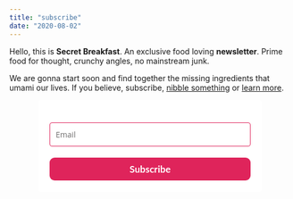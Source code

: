 ```yaml
---
title: "subscribe"
date: "2020-08-02"
---
```


<p>
  Hello, this is <strong>Secret Breakfast</strong>. An exclusive food loving <strong>newsletter</strong>. Prime food for thought, crunchy angles, no mainstream junk.
</p>

<p>
  We are gonna start soon and find together the missing ingredients that umami our lives. If you believe, subscribe, <a href="">nibble something</a> or <a href="/posts/about">learn more</a>.
</p>

<style type="text/css">
  @import url(https://fonts.googleapis.com/css?family=Open+Sans:400,400italic,700,700italic);
</style>
<style type="text/css">
  @import url(https://fonts.googleapis.com/css?family=Lato:400,400italic,700,700italic);
</style>
<style type="text/css">
  @import url(https://fonts.googleapis.com/css?family=Merriweather:400,400i,700,700i&subset=cyrillic,cyrillic-ext,latin-ext,vietnamese);
</style>
<style type="text/css">
  .ml-form-embedSubmitLoad{display:inline-block;width:20px;height:20px}.ml-form-embedSubmitLoad:after{content:" ";display:block;width:11px;height:11px;margin:1px;border-radius:50%;border:4px solid #fff;border-color:#fff #fff #fff transparent;animation:ml-form-embedSubmitLoad 1.2s linear infinite}@keyframes ml-form-embedSubmitLoad{0%{transform:rotate(0)}100%{transform:rotate(360deg)}}#mlb2-2425504.ml-form-embedContainer{box-sizing:border-box;display:table;margin:0 auto;position:static;width:100%!important}#mlb2-2425504.ml-form-embedContainer button,#mlb2-2425504.ml-form-embedContainer h4,#mlb2-2425504.ml-form-embedContainer p,#mlb2-2425504.ml-form-embedContainer span{text-transform:none!important;letter-spacing:normal!important}#mlb2-2425504.ml-form-embedContainer .ml-form-embedWrapper{background-color:#fff;border-width:0;border-color:transparent;border-radius:4px;border-style:solid;box-sizing:border-box;display:inline-block!important;margin:0;padding:0;position:relative}#mlb2-2425504.ml-form-embedContainer .ml-form-embedWrapper.embedDefault,#mlb2-2425504.ml-form-embedContainer .ml-form-embedWrapper.embedPopup{width:400px}#mlb2-2425504.ml-form-embedContainer .ml-form-embedWrapper.embedForm{max-width:400px;width:100%}#mlb2-2425504.ml-form-embedContainer .ml-form-align-left{text-align:left}#mlb2-2425504.ml-form-embedContainer .ml-form-align-center{text-align:center}#mlb2-2425504.ml-form-embedContainer .ml-form-align-default{display:table-cell!important;vertical-align:middle!important;text-align:center!important}#mlb2-2425504.ml-form-embedContainer .ml-form-align-right{text-align:right}#mlb2-2425504.ml-form-embedContainer .ml-form-embedWrapper .ml-form-embedHeader img{border-top-left-radius:4px;border-top-right-radius:4px;height:auto;margin:0 auto!important;max-width:100%;width:undefinedpx}#mlb2-2425504.ml-form-embedContainer .ml-form-embedWrapper .ml-form-embedBody,#mlb2-2425504.ml-form-embedContainer .ml-form-embedWrapper .ml-form-successBody{padding:20px 20px 0 20px}#mlb2-2425504.ml-form-embedContainer .ml-form-embedWrapper .ml-form-embedBody.ml-form-embedBodyHorizontal{padding-bottom:0}#mlb2-2425504.ml-form-embedContainer .ml-form-embedWrapper .ml-form-embedBody .ml-form-embedContent,#mlb2-2425504.ml-form-embedContainer .ml-form-embedWrapper .ml-form-successBody .ml-form-successContent{margin:0 0 20px 0}#mlb2-2425504.ml-form-embedContainer .ml-form-embedWrapper .ml-form-embedBody .ml-form-embedContent h4,#mlb2-2425504.ml-form-embedContainer .ml-form-embedWrapper .ml-form-successBody .ml-form-successContent h4{color:#000;font-family:Merriweather,serif;font-size:30px;font-weight:400;margin:0 0 10px 0;text-align:left;word-break:break-word}#mlb2-2425504.ml-form-embedContainer .ml-form-embedWrapper .ml-form-embedBody .ml-form-embedContent p,#mlb2-2425504.ml-form-embedContainer .ml-form-embedWrapper .ml-form-successBody .ml-form-successContent p{color:#000;font-family:Lato,Arial,Helvetica,sans-serif;font-size:15px;font-weight:400;line-height:21px;margin:0 0 10px 0;text-align:left}#mlb2-2425504.ml-form-embedContainer .ml-form-embedWrapper .ml-form-embedBody .ml-form-embedContent ol,#mlb2-2425504.ml-form-embedContainer .ml-form-embedWrapper .ml-form-embedBody .ml-form-embedContent ul,#mlb2-2425504.ml-form-embedContainer .ml-form-embedWrapper .ml-form-successBody .ml-form-successContent ol,#mlb2-2425504.ml-form-embedContainer .ml-form-embedWrapper .ml-form-successBody .ml-form-successContent ul{color:#000;font-family:Lato,Arial,Helvetica,sans-serif;font-size:15px}#mlb2-2425504.ml-form-embedContainer .ml-form-embedWrapper .ml-form-embedBody .ml-form-embedContent p a,#mlb2-2425504.ml-form-embedContainer .ml-form-embedWrapper .ml-form-successBody .ml-form-successContent p a{color:#000;text-decoration:underline}#mlb2-2425504.ml-form-embedContainer .ml-form-embedWrapper .ml-block-form .ml-field-group{text-align:left!important}#mlb2-2425504.ml-form-embedContainer .ml-form-embedWrapper .ml-block-form .ml-field-group label{margin-bottom:5px;color:#333;font-size:14px;font-family:'Open Sans',Arial,Helvetica,sans-serif;font-weight:700;font-style:normal;text-decoration:none;display:inline-block;line-height:20px}#mlb2-2425504.ml-form-embedContainer .ml-form-embedWrapper .ml-form-embedBody .ml-form-embedContent p:last-child,#mlb2-2425504.ml-form-embedContainer .ml-form-embedWrapper .ml-form-successBody .ml-form-successContent p:last-child{margin:0}#mlb2-2425504.ml-form-embedContainer .ml-form-embedWrapper .ml-form-embedBody form{margin:0;width:100%}#mlb2-2425504.ml-form-embedContainer .ml-form-embedWrapper .ml-form-embedBody .ml-form-checkboxRow,#mlb2-2425504.ml-form-embedContainer .ml-form-embedWrapper .ml-form-embedBody .ml-form-formContent{margin:0 0 20px 0;width:100%}#mlb2-2425504.ml-form-embedContainer .ml-form-embedWrapper .ml-form-embedBody .ml-form-checkboxRow{float:left}#mlb2-2425504.ml-form-embedContainer .ml-form-embedWrapper .ml-form-embedBody .ml-form-formContent.horozintalForm{margin:0;padding:0 0 20px 0;width:100%;height:auto;float:left}#mlb2-2425504.ml-form-embedContainer .ml-form-embedWrapper .ml-form-embedBody .ml-form-fieldRow{margin:0 0 10px 0;width:100%}#mlb2-2425504.ml-form-embedContainer .ml-form-embedWrapper .ml-form-embedBody .ml-form-fieldRow.ml-last-item{margin:0}#mlb2-2425504.ml-form-embedContainer .ml-form-embedWrapper .ml-form-embedBody .ml-form-fieldRow.ml-formfieldHorizintal{margin:0}#mlb2-2425504.ml-form-embedContainer .ml-form-embedWrapper .ml-form-embedBody .ml-form-fieldRow input{background-color:#fff!important;color:#6e6c6c!important;border-color:#df245b!important;border-radius:4px!important;border-style:solid!important;border-width:1px!important;font-family:'Open Sans',Arial,Helvetica,sans-serif;font-size:14px!important;height:auto;line-height:21px!important;margin-bottom:0;margin-top:0;margin-left:0;margin-right:0;padding:10px 10px!important;width:100%!important;box-sizing:border-box!important;max-width:100%!important}#mlb2-2425504.ml-form-embedContainer .ml-form-embedWrapper .ml-form-embedBody .ml-form-fieldRow input::-webkit-input-placeholder,#mlb2-2425504.ml-form-embedContainer .ml-form-embedWrapper .ml-form-embedBody .ml-form-horizontalRow input::-webkit-input-placeholder{color:#6e6c6c}#mlb2-2425504.ml-form-embedContainer .ml-form-embedWrapper .ml-form-embedBody .ml-form-fieldRow input::-moz-placeholder,#mlb2-2425504.ml-form-embedContainer .ml-form-embedWrapper .ml-form-embedBody .ml-form-horizontalRow input::-moz-placeholder{color:#6e6c6c}#mlb2-2425504.ml-form-embedContainer .ml-form-embedWrapper .ml-form-embedBody .ml-form-fieldRow input:-ms-input-placeholder,#mlb2-2425504.ml-form-embedContainer .ml-form-embedWrapper .ml-form-embedBody .ml-form-horizontalRow input:-ms-input-placeholder{color:#6e6c6c}#mlb2-2425504.ml-form-embedContainer .ml-form-embedWrapper .ml-form-embedBody .ml-form-fieldRow input:-moz-placeholder,#mlb2-2425504.ml-form-embedContainer .ml-form-embedWrapper .ml-form-embedBody .ml-form-horizontalRow input:-moz-placeholder{color:#6e6c6c}#mlb2-2425504.ml-form-embedContainer .ml-form-embedWrapper .ml-form-embedBody .ml-form-fieldRow textarea,#mlb2-2425504.ml-form-embedContainer .ml-form-embedWrapper .ml-form-embedBody .ml-form-horizontalRow textarea{background-color:#fff!important;color:#6e6c6c!important;border-color:#df245b!important;border-radius:4px!important;border-style:solid!important;border-width:1px!important;font-family:'Open Sans',Arial,Helvetica,sans-serif;font-size:14px!important;height:auto;line-height:21px!important;margin-bottom:0;margin-top:0;padding:10px 10px!important;width:100%!important;box-sizing:border-box!important;max-width:100%!important}#mlb2-2425504.ml-form-embedContainer .ml-form-embedWrapper .ml-form-embedBody .ml-form-checkboxRow .label-description::before,#mlb2-2425504.ml-form-embedContainer .ml-form-embedWrapper .ml-form-embedBody .ml-form-embedPermissions .ml-form-embedPermissionsOptionsCheckbox .label-description::before,#mlb2-2425504.ml-form-embedContainer .ml-form-embedWrapper .ml-form-embedBody .ml-form-fieldRow .custom-checkbox .custom-control-label::before,#mlb2-2425504.ml-form-embedContainer .ml-form-embedWrapper .ml-form-embedBody .ml-form-fieldRow .custom-radio .custom-control-label::before,#mlb2-2425504.ml-form-embedContainer .ml-form-embedWrapper .ml-form-embedBody .ml-form-horizontalRow .custom-checkbox .custom-control-label::before,#mlb2-2425504.ml-form-embedContainer .ml-form-embedWrapper .ml-form-embedBody .ml-form-horizontalRow .custom-radio .custom-control-label::before,#mlb2-2425504.ml-form-embedContainer .ml-form-embedWrapper .ml-form-embedBody .ml-form-interestGroupsRow .ml-form-interestGroupsRowCheckbox .label-description::before{border-color:#df245b!important;background-color:#fff!important}#mlb2-2425504.ml-form-embedContainer .ml-form-embedWrapper .ml-form-embedBody .ml-form-fieldRow input.custom-control-input[type=checkbox]{box-sizing:border-box;padding:0;position:absolute;z-index:-1;opacity:0;margin-top:5px;margin-left:-24px;overflow:visible}#mlb2-2425504.ml-form-embedContainer .ml-form-embedWrapper .ml-form-embedBody .ml-form-checkboxRow .label-description::before,#mlb2-2425504.ml-form-embedContainer .ml-form-embedWrapper .ml-form-embedBody .ml-form-embedPermissions .ml-form-embedPermissionsOptionsCheckbox .label-description::before,#mlb2-2425504.ml-form-embedContainer .ml-form-embedWrapper .ml-form-embedBody .ml-form-fieldRow .custom-checkbox .custom-control-label::before,#mlb2-2425504.ml-form-embedContainer .ml-form-embedWrapper .ml-form-embedBody .ml-form-horizontalRow .custom-checkbox .custom-control-label::before,#mlb2-2425504.ml-form-embedContainer .ml-form-embedWrapper .ml-form-embedBody .ml-form-interestGroupsRow .ml-form-interestGroupsRowCheckbox .label-description::before{border-radius:4px!important}#mlb2-2425504.ml-form-embedContainer .ml-form-embedWrapper .ml-form-embedBody .ml-form-checkboxRow input[type=checkbox]:checked~.label-description::after,#mlb2-2425504.ml-form-embedContainer .ml-form-embedWrapper .ml-form-embedBody .ml-form-embedPermissions .ml-form-embedPermissionsOptionsCheckbox input[type=checkbox]:checked~.label-description::after,#mlb2-2425504.ml-form-embedContainer .ml-form-embedWrapper .ml-form-embedBody .ml-form-fieldRow .custom-checkbox .custom-control-input:checked~.custom-control-label::after,#mlb2-2425504.ml-form-embedContainer .ml-form-embedWrapper .ml-form-embedBody .ml-form-horizontalRow .custom-checkbox .custom-control-input:checked~.custom-control-label::after,#mlb2-2425504.ml-form-embedContainer .ml-form-embedWrapper .ml-form-embedBody .ml-form-interestGroupsRow .ml-form-interestGroupsRowCheckbox input[type=checkbox]:checked~.label-description::after{background-color:#fff;mask-image:url(https://bucket.mlcdn.com/images/default/arrow.svg);-webkit-mask-image:url(https://bucket.mlcdn.com/images/default/arrow.svg)}#mlb2-2425504.ml-form-embedContainer .ml-form-embedWrapper .ml-form-embedBody .ml-form-fieldRow .custom-radio .custom-control-input:checked~.custom-control-label::after{background-color:#fff;mask-image:url(https://bucket.mlcdn.com/images/default/circle.svg);-webkit-mask-image:url(https://bucket.mlcdn.com/images/default/circle.svg)}#mlb2-2425504.ml-form-embedContainer .ml-form-embedWrapper .ml-form-embedBody .ml-form-checkboxRow input[type=checkbox]:checked~.label-description::before,#mlb2-2425504.ml-form-embedContainer .ml-form-embedWrapper .ml-form-embedBody .ml-form-embedPermissions .ml-form-embedPermissionsOptionsCheckbox input[type=checkbox]:checked~.label-description::before,#mlb2-2425504.ml-form-embedContainer .ml-form-embedWrapper .ml-form-embedBody .ml-form-fieldRow .custom-checkbox .custom-control-input:checked~.custom-control-label::before,#mlb2-2425504.ml-form-embedContainer .ml-form-embedWrapper .ml-form-embedBody .ml-form-fieldRow .custom-radio .custom-control-input:checked~.custom-control-label::before,#mlb2-2425504.ml-form-embedContainer .ml-form-embedWrapper .ml-form-embedBody .ml-form-horizontalRow .custom-checkbox .custom-control-input:checked~.custom-control-label::before,#mlb2-2425504.ml-form-embedContainer .ml-form-embedWrapper .ml-form-embedBody .ml-form-horizontalRow .custom-radio .custom-control-input:checked~.custom-control-label::before,#mlb2-2425504.ml-form-embedContainer .ml-form-embedWrapper .ml-form-embedBody .ml-form-interestGroupsRow .ml-form-interestGroupsRowCheckbox input[type=checkbox]:checked~.label-description::before{border-color:#df245b!important;background-color:#df245b!important;color:#fff!important}#mlb2-2425504.ml-form-embedContainer .ml-form-embedWrapper .ml-form-embedBody .ml-form-fieldRow .custom-checkbox .custom-control-label::after,#mlb2-2425504.ml-form-embedContainer .ml-form-embedWrapper .ml-form-embedBody .ml-form-fieldRow .custom-checkbox .custom-control-label::before,#mlb2-2425504.ml-form-embedContainer .ml-form-embedWrapper .ml-form-embedBody .ml-form-fieldRow .custom-radio .custom-control-label::after,#mlb2-2425504.ml-form-embedContainer .ml-form-embedWrapper .ml-form-embedBody .ml-form-fieldRow .custom-radio .custom-control-label::before,#mlb2-2425504.ml-form-embedContainer .ml-form-embedWrapper .ml-form-embedBody .ml-form-horizontalRow .custom-checkbox .custom-control-label::after,#mlb2-2425504.ml-form-embedContainer .ml-form-embedWrapper .ml-form-embedBody .ml-form-horizontalRow .custom-checkbox .custom-control-label::before,#mlb2-2425504.ml-form-embedContainer .ml-form-embedWrapper .ml-form-embedBody .ml-form-horizontalRow .custom-radio .custom-control-label::after,#mlb2-2425504.ml-form-embedContainer .ml-form-embedWrapper .ml-form-embedBody .ml-form-horizontalRow .custom-radio .custom-control-label::before{top:2;box-sizing:border-box}#mlb2-2425504.ml-form-embedContainer .ml-form-embedWrapper .ml-form-embedBody .ml-form-checkboxRow .label-description::after,#mlb2-2425504.ml-form-embedContainer .ml-form-embedWrapper .ml-form-embedBody .ml-form-checkboxRow .label-description::before,#mlb2-2425504.ml-form-embedContainer .ml-form-embedWrapper .ml-form-embedBody .ml-form-embedPermissions .ml-form-embedPermissionsOptionsCheckbox .label-description::after,#mlb2-2425504.ml-form-embedContainer .ml-form-embedWrapper .ml-form-embedBody .ml-form-embedPermissions .ml-form-embedPermissionsOptionsCheckbox .label-description::before{top:0!important;box-sizing:border-box!important}#mlb2-2425504.ml-form-embedContainer .ml-form-embedWrapper .ml-form-embedBody .ml-form-checkboxRow .label-description::after,#mlb2-2425504.ml-form-embedContainer .ml-form-embedWrapper .ml-form-embedBody .ml-form-checkboxRow .label-description::before{top:0!important;box-sizing:border-box!important}#mlb2-2425504.ml-form-embedContainer .ml-form-embedWrapper .ml-form-embedBody .ml-form-interestGroupsRow .ml-form-interestGroupsRowCheckbox .label-description::after{top:3px!important;box-sizing:border-box!important;position:absolute;left:-21px;display:block;width:10px;height:10px;content:""}#mlb2-2425504.ml-form-embedContainer .ml-form-embedWrapper .ml-form-embedBody .ml-form-interestGroupsRow .ml-form-interestGroupsRowCheckbox .label-description::before{top:0!important;box-sizing:border-box!important}#mlb2-2425504.ml-form-embedContainer .ml-form-embedWrapper .ml-form-embedBody .custom-control-label::before{position:absolute;top:4px;left:-24px;display:block;width:16px;height:16px;pointer-events:none;content:"";background-color:#fff;border:#adb5bd solid 1px;border-radius:50%}#mlb2-2425504.ml-form-embedContainer .ml-form-embedWrapper .ml-form-embedBody .custom-control-label::after{position:absolute;top:5px!important;left:-21px;display:block;width:10px;height:10px;content:""}#mlb2-2425504.ml-form-embedContainer .ml-form-embedWrapper .ml-form-embedBody .ml-form-checkboxRow .label-description::before,#mlb2-2425504.ml-form-embedContainer .ml-form-embedWrapper .ml-form-embedBody .ml-form-embedPermissions .ml-form-embedPermissionsOptionsCheckbox .label-description::before,#mlb2-2425504.ml-form-embedContainer .ml-form-embedWrapper .ml-form-embedBody .ml-form-interestGroupsRow .ml-form-interestGroupsRowCheckbox .label-description::before{position:absolute;top:4px;left:-24px;display:block;width:16px;height:16px;pointer-events:none;content:"";background-color:#fff;border:#adb5bd solid 1px;border-radius:50%}#mlb2-2425504.ml-form-embedContainer .ml-form-embedWrapper .ml-form-embedBody .ml-form-embedPermissions .ml-form-embedPermissionsOptionsCheckbox .label-description::after{position:absolute;top:3px!important;left:-21px;display:block;width:10px;height:10px;content:""}#mlb2-2425504.ml-form-embedContainer .ml-form-embedWrapper .ml-form-embedBody .ml-form-checkboxRow .label-description::after{position:absolute;top:3px!important;left:-21px;display:block;width:10px;height:10px;content:""}#mlb2-2425504.ml-form-embedContainer .ml-form-embedWrapper .ml-form-embedBody .custom-radio .custom-control-label::after{background:no-repeat 50%/50% 50%}#mlb2-2425504.ml-form-embedContainer .ml-form-embedWrapper .ml-form-embedBody .custom-checkbox .custom-control-label::after,#mlb2-2425504.ml-form-embedContainer .ml-form-embedWrapper .ml-form-embedBody .ml-form-checkboxRow .label-description::after,#mlb2-2425504.ml-form-embedContainer .ml-form-embedWrapper .ml-form-embedBody .ml-form-embedPermissions .ml-form-embedPermissionsOptionsCheckbox .label-description::after,#mlb2-2425504.ml-form-embedContainer .ml-form-embedWrapper .ml-form-embedBody .ml-form-interestGroupsRow .ml-form-interestGroupsRowCheckbox .label-description::after{background:no-repeat 50%/50% 50%}#mlb2-2425504.ml-form-embedContainer .ml-form-embedWrapper .ml-form-embedBody .ml-form-fieldRow .custom-control,#mlb2-2425504.ml-form-embedContainer .ml-form-embedWrapper .ml-form-embedBody .ml-form-horizontalRow .custom-control{position:relative;display:block;min-height:1.5rem;padding-left:1.5rem}#mlb2-2425504.ml-form-embedContainer .ml-form-embedWrapper .ml-form-embedBody .ml-form-fieldRow .custom-checkbox .custom-control-input,#mlb2-2425504.ml-form-embedContainer .ml-form-embedWrapper .ml-form-embedBody .ml-form-fieldRow .custom-radio .custom-control-input,#mlb2-2425504.ml-form-embedContainer .ml-form-embedWrapper .ml-form-embedBody .ml-form-horizontalRow .custom-checkbox .custom-control-input,#mlb2-2425504.ml-form-embedContainer .ml-form-embedWrapper .ml-form-embedBody .ml-form-horizontalRow .custom-radio .custom-control-input{position:absolute;z-index:-1;opacity:0;box-sizing:border-box;padding:0}#mlb2-2425504.ml-form-embedContainer .ml-form-embedWrapper .ml-form-embedBody .ml-form-fieldRow .custom-checkbox .custom-control-label,#mlb2-2425504.ml-form-embedContainer .ml-form-embedWrapper .ml-form-embedBody .ml-form-fieldRow .custom-radio .custom-control-label,#mlb2-2425504.ml-form-embedContainer .ml-form-embedWrapper .ml-form-embedBody .ml-form-horizontalRow .custom-checkbox .custom-control-label,#mlb2-2425504.ml-form-embedContainer .ml-form-embedWrapper .ml-form-embedBody .ml-form-horizontalRow .custom-radio .custom-control-label{color:#000;font-size:12px!important;font-family:'Open Sans',Arial,Helvetica,sans-serif;line-height:22px;margin-bottom:0;position:relative;vertical-align:top;font-style:normal;font-weight:700}#mlb2-2425504.ml-form-embedContainer .ml-form-embedWrapper .ml-form-embedBody .ml-form-fieldRow .custom-select,#mlb2-2425504.ml-form-embedContainer .ml-form-embedWrapper .ml-form-embedBody .ml-form-horizontalRow .custom-select{background-color:#fff!important;color:#6e6c6c!important;border-color:#df245b!important;border-radius:4px!important;border-style:solid!important;border-width:1px!important;font-family:'Open Sans',Arial,Helvetica,sans-serif;font-size:14px!important;line-height:20px!important;margin-bottom:0;margin-top:0;padding:10px 28px 10px 12px!important;width:100%!important;box-sizing:border-box!important;max-width:100%!important;height:auto;display:inline-block;vertical-align:middle;background:url(https://bucket.mlcdn.com/images/default/dropdown.svg) no-repeat right .75rem center/8px 10px;-webkit-appearance:none;-moz-appearance:none;appearance:none}#mlb2-2425504.ml-form-embedContainer .ml-form-embedWrapper .ml-form-embedBody .ml-form-horizontalRow{height:auto;width:100%;float:left}.ml-form-formContent.horozintalForm .ml-form-horizontalRow .ml-input-horizontal{width:70%;float:left}.ml-form-formContent.horozintalForm .ml-form-horizontalRow .ml-button-horizontal{width:30%;float:left}.ml-form-formContent.horozintalForm .ml-form-horizontalRow .ml-button-horizontal.labelsOn{padding-top:25px}.ml-form-formContent.horozintalForm .ml-form-horizontalRow .horizontal-fields{box-sizing:border-box;float:left;padding-right:10px}#mlb2-2425504.ml-form-embedContainer .ml-form-embedWrapper .ml-form-embedBody .ml-form-horizontalRow input{background-color:#fff;color:#6e6c6c;border-color:#df245b;border-radius:4px;border-style:solid;border-width:1px;font-family:'Open Sans',Arial,Helvetica,sans-serif;font-size:14px;line-height:20px;margin-bottom:0;margin-top:0;padding:10px 10px;width:100%;box-sizing:border-box;overflow-y:initial}#mlb2-2425504.ml-form-embedContainer .ml-form-embedWrapper .ml-form-embedBody .ml-form-horizontalRow button{background-color:#df245b!important;border-color:#df245b;border-style:solid;border-width:1px;border-radius:9px;box-shadow:none;color:#fff!important;cursor:pointer;font-family:Lato,Arial,Helvetica,sans-serif;font-size:17px!important;font-weight:700;line-height:20px;margin:0!important;padding:10px!important;width:100%;height:auto}#mlb2-2425504.ml-form-embedContainer .ml-form-embedWrapper .ml-form-embedBody .ml-form-horizontalRow button:hover{background-color:#df245b!important;border-color:#df245b!important}#mlb2-2425504.ml-form-embedContainer .ml-form-embedWrapper .ml-form-embedBody .ml-form-checkboxRow input[type=checkbox]{box-sizing:border-box;padding:0;position:absolute;z-index:-1;opacity:0;margin-top:5px;margin-left:-24px;overflow:visible}#mlb2-2425504.ml-form-embedContainer .ml-form-embedWrapper .ml-form-embedBody .ml-form-checkboxRow .label-description{color:#000;display:block;font-family:'Open Sans',Arial,Helvetica,sans-serif;font-size:12px;text-align:left;margin-bottom:0;position:relative;vertical-align:top}#mlb2-2425504.ml-form-embedContainer .ml-form-embedWrapper .ml-form-embedBody .ml-form-checkboxRow label{font-weight:400;margin:0;padding:0;position:relative;display:block;min-height:24px;padding-left:24px}#mlb2-2425504.ml-form-embedContainer .ml-form-embedWrapper .ml-form-embedBody .ml-form-checkboxRow label a{color:#000;text-decoration:underline}#mlb2-2425504.ml-form-embedContainer .ml-form-embedWrapper .ml-form-embedBody .ml-form-checkboxRow label p{color:#000!important;font-family:'Open Sans',Arial,Helvetica,sans-serif!important;font-size:12px!important;font-weight:400!important;line-height:18px!important;padding:0!important;margin:0 5px 0 0!important}#mlb2-2425504.ml-form-embedContainer .ml-form-embedWrapper .ml-form-embedBody .ml-form-checkboxRow label p:last-child{margin:0}#mlb2-2425504.ml-form-embedContainer .ml-form-embedWrapper .ml-form-embedBody .ml-form-embedSubmit{margin:0 0 20px 0;float:left;width:100%}#mlb2-2425504.ml-form-embedContainer .ml-form-embedWrapper .ml-form-embedBody .ml-form-embedSubmit button{background-color:#df245b!important;border:none!important;border-radius:9px!important;box-shadow:none!important;color:#fff!important;cursor:pointer;font-family:Lato,Arial,Helvetica,sans-serif!important;font-size:17px!important;font-weight:700!important;line-height:21px!important;height:auto;padding:10px!important;width:100%!important;box-sizing:border-box!important}#mlb2-2425504.ml-form-embedContainer .ml-form-embedWrapper .ml-form-embedBody .ml-form-embedSubmit button.loading{display:none}#mlb2-2425504.ml-form-embedContainer .ml-form-embedWrapper .ml-form-embedBody .ml-form-embedSubmit button:hover{background-color:#df245b!important}.ml-subscribe-close{width:30px;height:30px;background:url(https://bucket.mlcdn.com/images/default/modal_close.png) no-repeat;background-size:30px;cursor:pointer;margin-top:-10px;margin-right:-10px;position:absolute;top:0;right:0}.ml-error input{background:url(https://bucket.mlcdn.com/images/default/error-icon.png) 98% center no-repeat #fff!important;background-size:24px 24px!important}.ml-error .label-description,.ml-error .label-description p,.ml-error .label-description p a,.ml-error label:first-child{color:red!important}#mlb2-2425504.ml-form-embedContainer .ml-form-embedWrapper .ml-form-embedBody .ml-form-checkboxRow.ml-error .label-description p,#mlb2-2425504.ml-form-embedContainer .ml-form-embedWrapper .ml-form-embedBody .ml-form-checkboxRow.ml-error .label-description p:first-letter{color:red!important}@media only screen and (max-width:400px){.ml-form-embedWrapper.embedDefault,.ml-form-embedWrapper.embedPopup{width:100%!important}.ml-form-formContent.horozintalForm{float:left!important}.ml-form-formContent.horozintalForm .ml-form-horizontalRow{height:auto!important;width:100%!important;float:left!important}.ml-form-formContent.horozintalForm .ml-form-horizontalRow .ml-input-horizontal{width:100%!important}.ml-form-formContent.horozintalForm .ml-form-horizontalRow .ml-input-horizontal>div{padding-right:0!important;padding-bottom:10px}.ml-form-formContent.horozintalForm .ml-button-horizontal{width:100%!important}.ml-form-formContent.horozintalForm .ml-button-horizontal.labelsOn{padding-top:0!important}}
</style>
<div id="mlb2-2425504" class="ml-form-embedContainer ml-subscribe-form ml-subscribe-form-2425504">
  <div class="ml-form-align-center">
    <div class="ml-form-embedWrapper embedForm">
      <div class="ml-form-embedBody ml-form-embedBodyDefault row-form">
        <div class="ml-form-embedContent" style="">
        </div>
        <form class="ml-block-form" action="https://app.mailerlite.com/webforms/submit/t3q9y5" data-code="t3q9y5" method="post" target="_blank">
          <div class="ml-form-formContent">
            <div class="ml-form-fieldRow ml-last-item">
              <div class="ml-field-group ml-field-email ml-validate-email ml-validate-required">
                <input type="email" class="form-control" data-inputmask="" name="fields[email]" placeholder="Email" autocomplete="email">
              </div>
            </div>
          </div>
          <input type="hidden" name="ml-submit" value="1">
          <div class="ml-form-embedSubmit">
            <button type="submit" class="primary">Subscribe</button>
            <button disabled="disabled" style="display:none" type="button" class="loading"> <div class="ml-form-embedSubmitLoad"><div></div><div></div><div></div><div></div></div> </button>
          </div>
        </form>
      </div>
      <div class="ml-form-successBody row-success" style="display:none">
        <div class="ml-form-successContent">
          <h4>Thank you!</h4>
          <p>You have successfully joined our subscriber list.</p>
        </div>
      </div>
    </div>
  </div>
</div>
<script>
  function ml_webform_success_2425504(){var r=ml_jQuery||jQuery;r(".ml-subscribe-form-2425504 .row-success").show(),r(".ml-subscribe-form-2425504 .row-form").hide()}
</script>
<img src="https://track.mailerlite.com/webforms/o/2425504/t3q9y5?v1596144590" width="1" height="1" style="max-width:1px;max-height:1px;visibility:hidden;padding:0;margin:0;display:block" alt="." border="0">
<script src="https://static.mailerlite.com/js/w/webforms.min.js?v5c5d99c28cfe49b41fe82455507d7558" type="text/javascript"></script>
